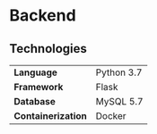 # Backend

## Technologies
|                       |            |
| :--                   | :--        |
| **Language**          | Python 3.7 |
| **Framework**         | Flask      |
| **Database**          | MySQL 5.7  |
| **Containerization**  | Docker     |
